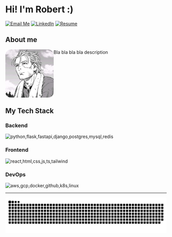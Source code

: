 # Hi! I'm Robert :)

[![Email Me](https://img.shields.io/static/v1?message=Gmail&logo=gmail&label=&color=D14836&logoColor=white&labelColor=&style=for-the-badge)](mailto:rdmm404@gmail.com)
[![LinkedIn](https://img.shields.io/static/v1?message=LinkedIn&logo=linkedin&label=&color=0077B5&logoColor=white&labelColor=&style=for-the-badge)](https://linkedin.com/in/rdmm404)
[![Resume](https://img.shields.io/static/v1?message=Resume&logo=readme&label=&color=000&logoColor=white&labelColor=&style=for-the-badge)](https://robert.voltr.org)

## About me

<img align="left" height="150" src="./assets/image.png"  />

<p>Bla bla bla bla description</p>

<br clear="both">

## My Tech Stack

### Backend
<picture>
  <source media="(prefers-color-scheme: dark)" srcset="https://skillicons.dev/icons?i=python%2Cflask%2Cfastapi%2Cdjango%2Cpostgres%2Cmysql%2Credis">
  <source media="(prefers-color-scheme: light)" srcset="https://skillicons.dev/icons?i=python%2Cflask%2Cfastapi%2Cdjango%2Cpostgres%2Cmysql%2Credis&theme=light">
  <img src="https://skillicons.dev/icons?i=python,flask,fastapi,django,postgres,mysql,redis" alt="python,flask,fastapi,django,postgres,mysql,redis" />
</picture>

### Frontend
<picture>
  <source media="(prefers-color-scheme: dark)" srcset="https://skillicons.dev/icons?i=react%2Chtml%2Ccss%2Cjs%2Cts%2Ctailwind">
  <source media="(prefers-color-scheme: light)" srcset="https://skillicons.dev/icons?i=react%2Chtml%2Ccss%2Cjs%2Cts%2Ctailwind&theme=light">
  <img src="https://skillicons.dev/icons?i=react,html,css,js,ts,tailwind" alt="react,html,css,js,ts,tailwind"/>
</picture>

### DevOps
<picture>
  <source media="(prefers-color-scheme: dark)" srcset="https://skillicons.dev/icons?i=aws%2Cgcp%2Cdocker%2Cgithub%2Ck8s%2Clinux">
  <source media="(prefers-color-scheme: light)" srcset="https://skillicons.dev/icons?i=aws%2Cgcp%2Cdocker%2Cgithub%2Ck8s%2Clinux&theme=light">
  <img src="https://skillicons.dev/icons?i=aws,gcp,docker,github,k8s,linux" alt="aws,gcp,docker,github,k8s,linux"/>
</picture>

<!-- <h2 align="left">Some Stats</h2>

<div align="center">
  <img src="https://streak-stats.demolab.com?user=rdmm404&locale=en&mode=weekly&theme=tokyonight&hide_border=false&border_radius=5" height="150" alt="streak graph"  />
  <img src="https://github-readme-stats.vercel.app/api/top-langs?username=rdmm404&locale=en&hide_title=false&layout=compact&card_width=320&langs_count=6&theme=tokyonight&hide_border=false" height="150" alt="languages graph"  />
</div> -->

---
<picture>
  <source media="(prefers-color-scheme: dark)" srcset="https://raw.githubusercontent.com/rdmm404/rdmm404/refs/heads/snake-output/snake-dark.svg">
  <source media="(prefers-color-scheme: light)" srcset="https://raw.githubusercontent.com/rdmm404/rdmm404/refs/heads/snake-output/snake-light.svg">
  <img src="https://raw.githubusercontent.com/rdmm404/rdmm404/refs/heads/snake-output/snake-dark.svg" alt="Snake animation" />
</picture>
